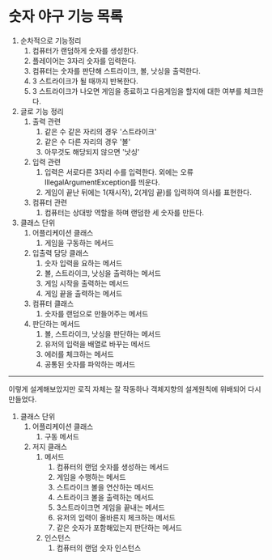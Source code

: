 숫자 야구 기능 목록
============

1. 순차적으로 기능정리
   1. 컴퓨터가 랜덤하게 숫자를 생성한다.
   2. 플레이어는 3자리 숫자를 입력한다.
   3. 컴퓨터는 숫자를 판단해 스트라이크, 볼, 낫싱을 출력한다.
   4. 3 스트라이크가 될 때까지 반복한다.
   5. 3 스트라이크가 나오면 게임을 종료하고 다음게임을 할지에 대한 여부를 체크한다.
2. 글로 기능 정리
   1. 출력 관련
      1. 같은 수 같은 자리의 경우 '스트라이크'
      2. 같은 수 다른 자리의 경우 '볼'
      3. 아무것도 해당되지 않으면 '낫싱'
   2. 입력 관련
      1. 입력은 서로다른 3자리 수를 입력한다. 외에는 오류 IllegalArgumentException를 띄운다.
      2. 게임이 끝난 뒤에는 1(재시작), 2(게임 끝)를 입력하여 의사를 표현한다.
   3. 컴퓨터 관련
      1. 컴퓨터는 상대방 역할을 하며 랜덤한 세 숫자를 만든다.
3. 클래스 단위
   1. 어플리케이션 클래스
      1. 게임을 구동하는 메서드
   2. 입출력 담당 클래스
      1. 숫자 입력을 요하는 메서드
      2. 볼, 스트라이크, 낫싱을 출력하는 메서드
      3. 게임 시작을 출력하는 메서드
      4. 게임 끝을 출력하는 메서드
   3. 컴퓨터 클래스
      1. 숫자를 랜덤으로 만들어주는 메서드
   4. 판단하는 메서드
      1. 볼, 스트라이크, 낫싱을 판단하는 메서드
      2. 유저의 입력을 배열로 바꾸는 메서드
      3. 에러를 체크하는 메서드
      4. 공통된 숫자를 파악하는 메서드

***

이렇게 설계해보았지만 로직 자체는 잘 작동하나 객체지향의 설계원칙에 위배되어 다시 만들었다.

1. 클래스 단위
   1. 어플리케이션 클래스
      1. 구동 메서드
   2. 저지 클래스
      1. 메서드
         1. 컴퓨터의 랜덤 숫자를 생성하는 메서드
         2. 게임을 수행하는 메서드
         3. 스트라이크 볼을 연산하는 메서드
         4. 스트라이크 볼을 출력하는 메서드
         5. 3스트라이크면 게임을 끝내는 메서드
         6. 유저의 입력이 올바른지 체크하는 메서드
         7. 같은 숫자가 포함해있는지 판단하는 메서드
      2. 인스턴스
         1. 컴퓨터의 랜덤 숫자 인스턴스
      
